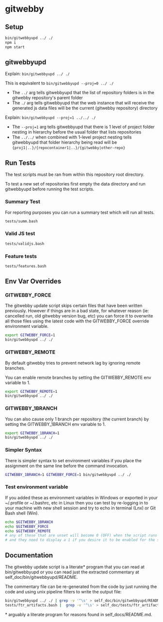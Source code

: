 # gitwebby

## Setup

```sh
bin/gitwebbyupd ../ ./
npm i
npm start
```

## gitwebbyupd

Explain: `bin/gitwebbyupd ../ ./`

This is equivalent to `bin/gitwebbyupd --proj=0 ../ ./`

- The `../` arg tells gitwebbyupd that the list of repository folders is in the
  gitwebby repository's parent folder
- The `./` arg tells gitwebbyupd that the web instance that will receive the
  generated js data files will be the current (gitwebby repository) directory

Explain: `bin/gitwebbyupd --proj=1 ../../ ./`

- The `--proj=1` arg tells gitwebbyupd that there is 1 level of project folder
  nesting in hierarchy before the usual folder that lists repositories
- The `../../` when combined with 1-level project nesting tells gitwebbyupd that
  folder hierarchy being read will be `{proj1|..}/{repocontainer1|..}/{gitwebby|other-repo}`

## Run Tests

The test scripts must be ran from within this repository root directory.

To test a new set of repositories first empty the data directory and run
gitwebbyupd before running the test scripts.

### Summary Test

For reporting purposes you can run a summary test which will run all tests.

```sh
tests/summ.bash
```

### Valid JS test

```sh
tests/validjs.bash
```

### Feature tests

```sh
tests/features.bash
```

## Env Var Overrides

### GITWEBBY_FORCE

The gitwebby update script skips certain files that have been written
previously. However if things are in a bad state, for whatever reason
(ie: cancelled run, old gitwebby version bug, etc) you can force it
to overwrite all those files using the latest code with the GITWEBBY_FORCE
override environment variable.

```sh
export GITWEBBY_FORCE=1
bin/gitwebbyupd ../ ./
```
### GITWEBBY_REMOTE

By default gitwebby tries to prevent network lag by ignoring remote branches.

You can enable remote branches by setting the GITWEBBY_REMOTE env variable to 1.

```sh
export GITWEBBY_REMOTE=1
bin/gitwebbyupd ../ ./
```

### GITWEBBY_1BRANCH

You can also cause only 1 branch per repository (the current branch) by
setting the GITWEBBY_1BRANCH env variable to 1.

```sh
export GITWEBBY_1BRANCH=1
bin/gitwebbyupd ../ ./
```

### Simpler Syntax

There is simpler syntax to set environment variables if you place the
assignment on the same line before the command invocation.

```sh
GITWEBBY_1BRANCH=1 GITWEBBY_FORCE=1 bin/gitwebbyupd ../ ./
```
### Test environment variable

If you added these as environment variables in Windows or exported in your
~/.profile or ~/.bashrc, etc in Linux then you can test by re-logging in
to your machine with new shell session and try to echo in terminal (Lnx) or
Git Bash shell (Win).

```sh
echo $GITWEBBY_1BRANCH
echo $GITWEBBY_FORCE
echo $GITWEBBY_REMOTE
# any of these that are unset will become 0 (OFF) when the script runs
# and they need to display a 1 if you desire it to be enabled for the script
```

## Documentation

The gitwebby update script is a literate\* program that you can read
at bin/gitwebbyupd or you can read just the extracted commentary at
self_doc/bin/gitwebbyupd/README.

The commentary file can be re-generated from the code by just running the code
and using unix pipeline filters to write the output file:

```sh
bin/gitwebbyupd ../ ./ | grep -v '^\s' > self_doc/bin/gitwebbyupd/README
tests/ftr_artifacts.bash |  grep -v '^\s' > self_doc/tests/ftr_artifacts.bash/README
```

\* arguably a literate program for reasons found in self_docs/README.md.
